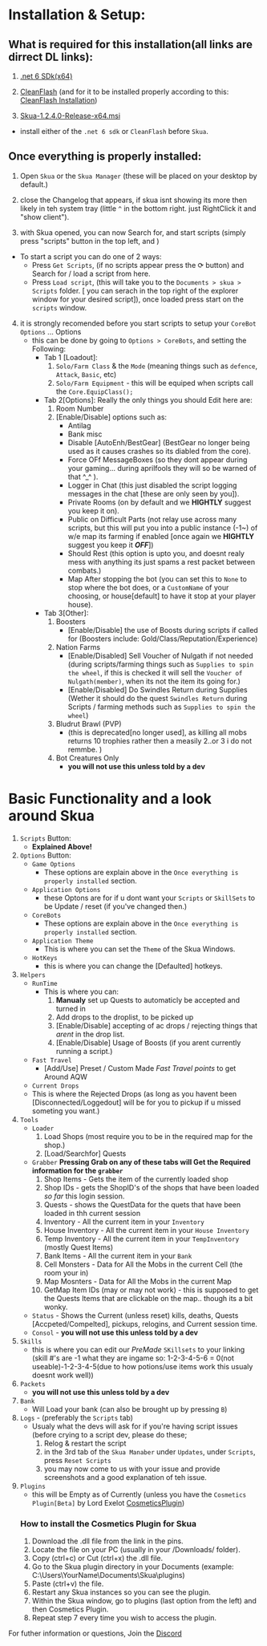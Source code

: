 # Installation & Setup:

## What is required for this installation(all links are dirrect DL links):
1. [.net 6 SDk(x64)](<https://dotnet.microsoft.com/en-us/download/dotnet/thank-you/sdk-6.0.420-windows-x64-installer>)

2. [CleanFlash](<https://drive.google.com/file/d/1R0KrjAyHTz6KfcAp_zsRh2Mrv25J0PbI/view>) (and for it to be installed properly according to this: [CleanFlash Installation](https://imgur.com/ztsLYZ1))

3. [Skua-1.2.4.0-Release-x64.msi](<https://github.com/BrenoHenrike/Skua/releases/download/1.2.4.0/Skua-1.2.4.0-Release-x64.msi>)

- install either of the `.net 6 sdk` or `CleanFlash` before `Skua`.

## Once everything is properly installed:

1. Open `Skua` or the `Skua Manager` (these will be placed on your desktop by default.)

2. close the Changelog that appears, if skua isnt showing its more then likely in teh system tray (little `^` in the bottom right. just RightClick it and "show client").

3. with Skua opened, you can now Search for, and start scripts (simply press "scripts" button in the top left, and )
- To start a script you can do one of 2 ways:
    * Press `Get Scripts`, (if no scripts appear press the ⟳ button) and Search for / load a script from here.
    * Press `Load script`, (this will take you to the `Documents > skua > Scripts` folder. [ you can serach in the top right of the explorer window for your desired script]), once loaded press start on the `scripts` window.

4. it is strongly recomended before you start scripts to setup your `CoreBot Options` ... Options
    - this can be done by going to `Options > CoreBots`, and setting the Following:
        * Tab 1 [Loadout]:
            1. `Solo/Farm Class` & the `Mode` (meaning things such as `defence`, `Attack`, `Basic`, etc)
            2. `Solo/Farm Equipment` - this will be equiped when scripts call the `Core.EquipClass();`
        * Tab 2[Options]: 
            Really the only things you should Edit here are:
            1. Room Number
            2. [Enable/Disable] options such as: 
                - Antilag
                - Bank misc
                - Disable [AutoEnh/BestGear] (BestGear no longer being used as it causes crashes so its diabled from the core).
                - Force OFf MessageBoxes (so they dont appear during your gaming... during aprilfools they will so be warned of that ^_^ ).
                - Logger in Chat (this just disabled the script logging messages in the chat [these are only seen by you]).
                - Private Rooms (on by default and we **HIGHTLY** suggest you keep it on).
                - Public on Difficult Parts (not relay use across many scripts, but this will put you into a public instance (-1~) of w/e map its farming if enabled [once again we **HIGHTLY** suggest you keep it ***OFF***])
                - Should Rest (this option is upto you, and doesnt realy mess with anything its just spams a rest packet between combats.)
                - Map After stopping the bot (you can set this to `None` to stop where the bot does, or a `CustomName` of your choosing, or house[default] to have it stop at your player house).
        * Tab 3[Other]:
            1. Boosters
                - [Enable/Disable] the use of Boosts during scripts if called for (Boosters include: Gold/Class/Reputation/Experience)
            2. Nation Farms
               * [Enable/Disabled] Sell Voucher of Nulgath if not needed (during scripts/farming things such as `Supplies to spin the wheel`, if this is checked it will sell the `Voucher of Nulgath(member)`, when its not the item its going for.)
               * [Enable/Disabled] Do Swindles Return during Supplies (Wether it should do the quest `Swindles Return` during Scripts / farming methods such as `Supplies to spin the wheel`)
            3. Bludrut Brawl (PVP) 
               * (this is deprecated[no longer used], as killing all mobs returns 10 trophies rather then a measily 2..or 3 i do not remmbe. )
            4. Bot Creatures Only
               * **you will not use this unless told by a dev** 


# Basic Functionality and a look around Skua

1. `Scripts` Button:
   - **Explained Above!**
2. `Options` Button:
    - `Game Options`
        *  These options are explain above in the `Once everything is properly installed` section.
    - `Application Options`
        * these Optons are for if u dont want your `Scripts` or `SkillSets` to be Update / reset (if you've changed then.)
    - `CoreBots`
        *  These options are explain above in the `Once everything is properly installed` section.
    - `Application Theme`
        * This is where you can set the `Theme` of the Skua Windows.
    - `HotKeys`
        * this is where you can change the [Defaulted] hotkeys.
3. `Helpers`
    - `RunTime`
      * This is where you can:
        1.  **Manualy** set up Quests to automaticly be accepted and turned in
        2.  Add drops to the droplist, to be picked up
        3. [Enable/Disable] accepting of ac drops / rejecting things that *arent* in the drop list.
        4. [Enable/Disable] Usage of Boosts (if you arent currently running a script.)
    - `Fast Travel`
      * [Add/Use] Preset / Custom Made *Fast Travel points* to get Around AQW
    - `Current Drops`
     * This is where the Rejected Drops (as long as you havent been [Disconnected/Loggedout] will be for you to pickup if u missed someting you want.)
4. `Tools`
    - `Loader`
        1. Load Shops (most require you to be in the required map for the shop.)
        2. [Load/Searchfor] Quests
    - `Grabber` **Pressing Grab on any of these tabs will Get the Required information for the `grabber`**
        1. Shop Items - Gets the item of the currently loaded shop
        2. Shop IDs - gets the ShopID's of the shops that have been loaded *so far* this login session.
        3. Quests - shows the QuestData for the quets that have been loaded in thh current session
        4. Inventory - All the current item in your `Inventory`
        5. House Inventory - All the current item in your `House Inventory`
        6. Temp Inventory - All the current item in your `TempInventory` (mostly Quest Items)
        7. Bank Items - All the current item in your `Bank`
        8. Cell Monsters - Data for All the Mobs in the current Cell (the room your in)
        9. Map Mosnters - Data for All the Mobs in the current Map
        10. GetMap Item IDs (may or may not work) - this is supposed to get the Quests Items that are clickable on the map.. though its a bit wonky.
    - `Status` - Shows the Current (unless reset) kills, deaths, Quests [Accpeted/Compelted], pickups, relogins, and Current session time.
    - `Consol` - **you will not use this unless told by a dev** 
5. `Skills`
    - this is where you can edit our *PreMade* `SKillsets` to your linking (skill #'s are -1 what they are ingame so: 1-2-3-4-5-6 = 0(not useable)-1-2-3-4-5(due to how potions/use items work this usualy doesnt work well))
6. `Packets`
    - **you will not use this unless told by a dev** 
7. `Bank`
    - Will Load your bank (can also be brought up by pressing `B`)
8. `Logs` - (preferably the `Scripts` tab)
    - Usualy what the devs will ask for if you're having script issues (before crying to a script dev, please do these; 
      1. Relog & restart the script
      2. in the 3rd tab of the `Skua Manaber` under `Updates`, under `Scripts`, press `Reset Scripts`
      3. you may now come to us with your issue and provide screenshots and a good explanation of teh issue.
9.  `Plugins`
    - this will be Empty as of Currently (unless you have the `Cosmetics Plugin[Beta]` by Lord Exelot [CosmeticsPlugin](<https://drive.google.com/file/d/1scL9o5bgaQLNZe-dRwrZbS-LOKx4jKeR/view?usp=share_link>))
    ### How to install the Cosmetics Plugin for Skua
    1. Download the .dll file from the link in the pins.
    2. Locate the file on your PC (usually in your /Downloads/ folder).
    3. Copy (ctrl+c) or Cut (ctrl+x) the .dll file.
    4. Go to the Skua plugin directory in your Documents (example: C:\Users\YourName\Documents\Skua\plugins\)
    5. Paste (ctrl+v) the file.
    6. Restart any Skua instances so you can see the plugin.
    7. Within the Skua window, go to plugins (last option from the left) and then Cosmetics Plugin.
    8. Repeat step 7 every time you wish to access the plugin.


For futher information or questions, Join the [Discord](https://discord.gg/pearlharbor)
